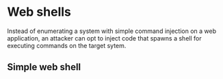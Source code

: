 # Web shells
Instead of enumerating a system with simple command injection on a web application, an attacker can opt to inject code that spawns a shell for executing commands on the target sytem. 

## Simple web shell
